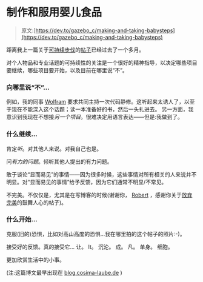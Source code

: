 # 制作和服用婴儿食品

> 原文:[https://dev.to/gazebo_c/making-and-taking-babysteps](https://dev.to/gazebo_c/making-and-taking-babysteps)

距离我上一篇关于[可持续步伐](http://blog.cosima-laube.de/tag:sustainable%20pace)的[帖子](http://blog.cosima-laube.de/blog/20170621_sustainablePace-beingVulnerable-forReal)已经过去了一个多月。

对个人物品和专业话题的可持续性的关注是一个很好的精神指导，以决定哪些项目要继续，哪些项目要开始，以及目前在哪里说“不”。

### [](#where-to-say-no-to)向哪里说“不”...

例如，我的同事 [Wolfram](https://twitter.com/wolframkriesing) 要求共同主持一次代码静修。这听起来太诱人了，以至于现在不能深入这个话题；读一本准备好的书，然后一头扎进去。
另一方面，我意识到我现在不想接*另一个项目*。很难决定用语言表达——但是:我做到了。

### [](#what-to-continue)什么继续...

肯定*听*。对其他人来说。对我自己也是。

问*有力的问题*。倾听其他人提出的有力问题。

敢于谈论“显而易见”的事情——因为很多时候，这些事情对所有相关的人来说并不明显。对“显而易见的事情”给予反馈，因为它们通常不明显/不常见。

不完美。不仅仅是，尤其是在写博客的时候(谢谢你， [Robert](https://dev.to/teamcoder) ，感谢你关于[放弃完美](https://dev.to/teamcoder/give-up-perfection)的鼓舞人心的帖子)。

### [](#what-to-start)什么开始...

克服(旧的)恐惧，比如对高山高度的恐惧...我在哪里拍的这个帖子的照片:-)。

接受好的反馈。真的接受它...
让。
It。
沉沦。
成。
凡。
单身。
细胞。

更加欣赏生活中的小事。

(注:这篇博文最早出现在 [blog.cosima-laube.de](http://blog.cosima-laube.de/blog/20170713_managers-are-wise-perSe-arent-they) )